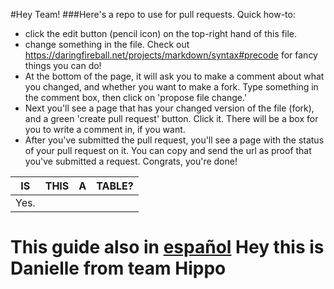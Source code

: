 #Hey Team! 
###Here's a repo to use for pull requests. 
Quick how-to: 
  * click the edit button (pencil icon) on the top-right hand of this file.
  * change something in the file. Check out https://daringfireball.net/projects/markdown/syntax#precode for fancy things you can do!
  * At the bottom of the page, it will ask you to make a comment about what you changed, and whether you want to make a fork. Type     something in the comment box, then click on 'propose file change.' 
  * Next you'll see a page that has your changed version of the file (fork), and a green 'create pull request' button. Click it. There will be a box for you to write a comment in, if you want. 
  * After you've submitted the pull request, you'll see a page with the status of your pull request on it. You can copy and send the url as proof that you've submitted a request. Congrats, you're done! 

| IS | THIS | A   | TABLE? |
|----|:----:|:---:|:------:|
| Yes.                     |   
This guide also in
<a href="index.es.html">español</a>
Hey this is Danielle from team Hippo
====================================
